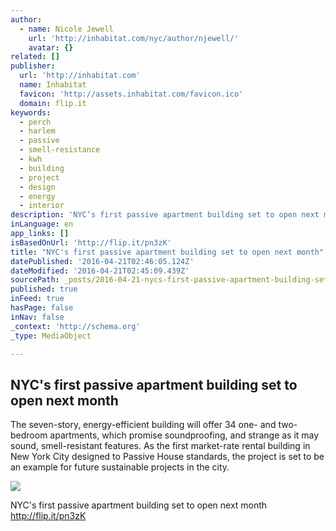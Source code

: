 ```yaml
---
author:
  - name: Nicole Jewell
    url: 'http://inhabitat.com/nyc/author/njewell/'
    avatar: {}
related: []
publisher:
  url: 'http://inhabitat.com'
  name: Inhabitat
  favicon: 'http://assets.inhabitat.com/favicon.ico'
  domain: flip.it
keywords:
  - perch
  - harlem
  - passive
  - smell-resistance
  - kwh
  - building
  - project
  - design
  - energy
  - interior
description: 'NYC’s first passive apartment building set to open next month http://flip.it/pn3zK'
inLanguage: en
app_links: []
isBasedOnUrl: 'http://flip.it/pn3zK'
title: "NYC's first passive apartment building set to open next month"
datePublished: '2016-04-21T02:46:05.124Z'
dateModified: '2016-04-21T02:45:09.439Z'
sourcePath: _posts/2016-04-21-nycs-first-passive-apartment-building-set-to-open-next-mont.md
published: true
inFeed: true
hasPage: false
inNav: false
_context: 'http://schema.org'
_type: MediaObject

---
```

<article style=""><h1>NYC's first passive apartment building set to open next month</h1><p>The seven-story, energy-efficient building will offer 34 one- and two- bedroom apartments, which promise soundproofing, and strange as it may sound, smell-resistant features. As the first market-rate rental building in New York City designed to Passive House standards, the project is set to be an example for future sustainable projects in the city.</p><img src="http://inhabitat.com/nyc/wp-content/blogs.dir/2/files/2016/04/Perch-Living-Harlem-Passive-Apartments.jpg" /></article>

NYC's first passive apartment building set to open next month http://flip.it/pn3zK
